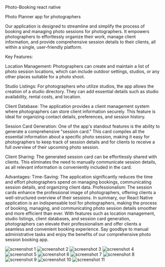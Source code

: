 Photo-Booking react native

Photo Planner app for photographers

Our application is designed to streamline and simplify the process of booking and managing photo sessions for photographers. It empowers photographers to
effortlessly organize their work, manage client information, and provide comprehensive session details to their clients, all within a single, user-friendly platform.

Key Features:

Location Management:
Photographers can create and maintain a list of photo session locations, which can include outdoor settings, studios, or any other places suitable for a photo shoot.

Studio Listings:
For photographers who utilize studios, the app allows the creation of a studio directory. They can add essential details such as studio availability, rental costs, and location.

Client Database:
The application provides a client management system where photographers can store client information securely. This feature is ideal for organizing contact details, preferences, and session history.

Session Card Generation:
One of the app's standout features is the ability to generate a comprehensive "session card." This card compiles all the essential information about a specific photo session, making it easy for photographers 
to keep track of session details and for clients to receive a full overview of their upcoming photo session.

Client Sharing:
The generated session card can be effortlessly shared with clients. This eliminates the need to manually communicate session details, as all relevant information is conveniently included in the card.

Advantages:
Time-Saving: The application significantly reduces the time and effort photographers spend on managing bookings, communicating session details, and organizing client data.
Professionalism: The session cards enhance the professional image of photographers, offering clients a well-structured overview of their sessions.
In summary, our React Native application is an indispensable tool for photographers, making the process of booking, managing, and communicating photo session details smoother and more
efficient than ever. With features such as location management, studio listings, client databases, and session card generation, photographers can elevate their professionalism and offer clients a 
seamless and convenient booking experience. Say goodbye to manual administrative tasks and enjoy the benefits of our comprehensive photo session booking app.

![screenshot 1](https://github.com/eshchukina/Photo-Booking/blob/main/screenshots/Screenshot_20231013_101647.png)
![screenshot 2](https://github.com/eshchukina/Photo-Booking/blob/main/screenshots/Screenshot_20231013_101740.png)
![screenshot 3](https://github.com/eshchukina/Photo-Booking/blob/main/screenshots/Screenshot_20231013_101754.png)
![screenshot 4](https://github.com/eshchukina/Photo-Booking/blob/main/screenshots/Screenshot_20231013_101809.png)
![screenshot 5](https://github.com/eshchukina/Photo-Booking/blob/main/screenshots/Screenshot_20231013_101957.png)
![screenshot 6](https://github.com/eshchukina/Photo-Booking/blob/main/screenshots/Screenshot_20231013_102026.png)
![screenshot 7](https://github.com/eshchukina/Photo-Booking/blob/main/screenshots/Screenshot_20231013_102045.png)
![screenshot 8](https://github.com/eshchukina/Photo-Booking/blob/main/screenshots/Screenshot_20231013_102059.png)
![screenshot 9](https://github.com/eshchukina/Photo-Booking/blob/main/screenshots/Screenshot_20231013_102116.png)
![screenshot 10](https://github.com/eshchukina/Photo-Booking/blob/main/screenshots/Screenshot_20231013_102124.png)
![screenshot 11](https://github.com/eshchukina/Photo-Booking/blob/main/screenshots/Screenshot_20231013_102145.png)
